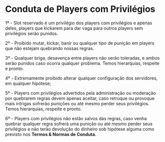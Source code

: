 # Conduta de Players com Privilégios

1º - Slot reservado é um privilégio dos players com privilégios e apenas deles, players que kickarem para dar vaga para outros players sem privilégios serão punidos.

2º - Proibido mutar, kickar, banir ou qualquer tipo de punição em players que não estejam quebrando nossas regras.

3º - Qualquer briga, desavença entre players não serão toleradas, e ambos serão punidos caso ocorra qualquer problema. Temos hierarquias, respeite e pronto.

4º - Extremamente proibido alterar qualquer configuração dos servidores, em qualquer hipótese;

5º - Players com privilégios advertidos pela administração ou moderação por quebrarem regras devem apenas aceitar, caso retruque ou provoque mais intrigas sofrerão punições ou até mesmo perder seus privilégios. Temos hierarquias, respeite e pronto.

6º - Players com privilégios não estão salvos das regras, caso venha quebrar qualquer regra sofrerá uma punição ou até mesmo perder seus privilégios e não terão devolução do dinheiro sob hipótese alguma como previsto nos **Termos & Normas de Conduta.**
